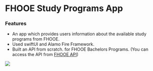 # FHOOE Study Programs App
### Features
- An app which provides users information about the available study programs from FHOOE.
- Used swiftUI and Alamo Fire Framework.
- Built an API from scratch. for FHOOE Bachelors Programs.
(You can access the API from [FHOOE API](https://github.com/TheHabibi/fhooe-api "FHOOE API"))

![](https://i.ibb.co/xLDcPTX/Untitled-3.png)

